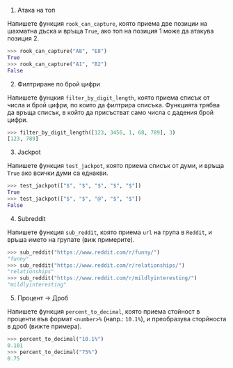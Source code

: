 1. Атака на топ

Напишете функция `rook_can_capture`, която приема две позиции на шахматна
дъска и връща `True`, ако топ на позиция 1 може да атакува позиция 2.

```python
>>> rook_can_capture("A8", "E8")
True
>>> rook_can_capture("A1", "B2")
False
```

2. Филтриране по брой цифри

Напишете фунцкия `filter_by_digit_length`, която приема списък от числа и
брой цифри, по които да филтрира списъка. Функцията трябва да връща списък,
в който да присъстват само числа с дадения брой цифри.

```python
>>> filter_by_digit_length([123, 3456, 1, 68, 789], 3)
[123, 789]
```

3. Jackpot

Напишете функция `test_jackpot`, която приема списък от думи, и връща `True` ако всички
думи са еднакви.

```python
>>> test_jackpot(["$", "$", "$", "$", "$"])
True
>>> test_jackpot(["$", "$", "@", "$", "$"])
False
```

4. Subreddit

Напишете функция `sub_reddit`, която приема `url` на група в `Reddit`,
и връша името на групате (виж примерите).

```python
>>> sub_reddit("https://www.reddit.com/r/funny/")
"funny"
>>> sub_reddit("https://www.reddit.com/r/relationships/")
"relationships"
>>> sub_reddit("https://www.reddit.com/r/mildlyinteresting/")
"mildlyinteresting"
```

5. Процент -> Дроб

Напишете функция `percent_to_decimal`,
която приема стойност в проценти във формат `<number>%` (напр.: `10.1%`),
 и преобразува сторйноста в дроб (вижте примера).

```python
>>> percent_to_decimal("10.1%")
0.101
>>> percent_to_decimal("75%")
0.75
```